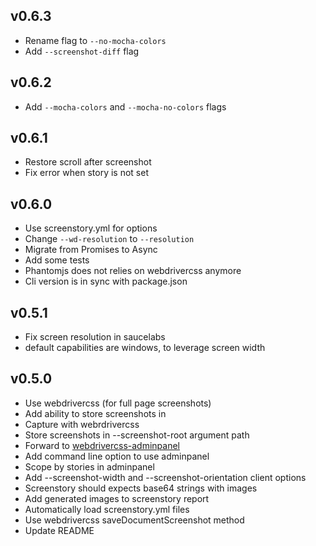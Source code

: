 v0.6.3
------

* Rename flag to `--no-mocha-colors`
* Add `--screenshot-diff` flag

v0.6.2
------

* Add `--mocha-colors` and `--mocha-no-colors` flags

v0.6.1
------

* Restore scroll after screenshot
* Fix error when story is not set

v0.6.0
------

* Use screenstory.yml for options
* Change `--wd-resolution` to `--resolution`
* Migrate from Promises to Async
* Add some tests
* Phantomjs does not relies on webdrivercss anymore
* Cli version is in sync with package.json

v0.5.1
------

* Fix screen resolution in saucelabs
* default capabilities are windows, to leverage screen width

v0.5.0
------

* Use webdrivercss (for full page screenshots)
* Add ability to store screenshots in
* Capture with webrdrivercss
* Store screenshots in --screenshot-root argument path
* Forward to [webdrivercss-adminpanel](https://github.com/webdriverio/webdrivercss-adminpanel)
* Add command line option to use adminpanel
* Scope by stories in adminpanel
* Add --screenshot-width and --screenshot-orientation client options
* Screenstory should expects base64 strings with images
* Add generated images to screenstory report
* Automatically load screenstory.yml files
* Use webdrivercss saveDocumentScreenshot method
* Update README
